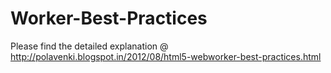 Worker-Best-Practices
=====================

Please find the detailed explanation @ http://polavenki.blogspot.in/2012/08/html5-webworker-best-practices.html
